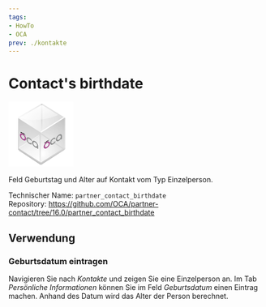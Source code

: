 ```yaml
---
tags:
- HowTo
- OCA
prev: ./kontakte
---
```

# Contact's birthdate
![icon_oca_app](assets/icon_oca_app.png)

Feld Geburtstag und Alter auf Kontakt vom Typ Einzelperson.

Technischer Name: `partner_contact_birthdate`\
Repository: <https://github.com/OCA/partner-contact/tree/16.0/partner_contact_birthdate>

## Verwendung

### Geburtsdatum eintragen

Navigieren Sie nach *Kontakte* und zeigen Sie eine Einzelperson an. Im Tab *Persönliche Informationen* können Sie im Feld *Geburtsdatum* einen Eintrag machen. Anhand des Datum wird das Alter der Person berechnet.